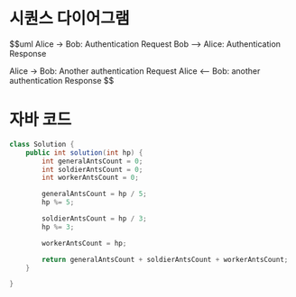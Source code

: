 # 시퀀스 다이어그램
$$uml
Alice -> Bob: Authentication Request
Bob --> Alice: Authentication Response

Alice -> Bob: Another authentication Request
Alice <-- Bob: another authentication Response
$$

# 자바 코드
```java
class Solution {
    public int solution(int hp) {
        int generalAntsCount = 0;
        int soldierAntsCount = 0;
        int workerAntsCount = 0;

        generalAntsCount = hp / 5;
        hp %= 5;

        soldierAntsCount = hp / 3;
        hp %= 3;

        workerAntsCount = hp;

        return generalAntsCount + soldierAntsCount + workerAntsCount;
    }

} 
```